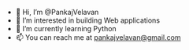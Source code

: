 - 👋 Hi, I’m @PankajVelavan
- 👀 I’m interested in building Web applications
- 🌱 I’m currently learning Python
- 📫 You can reach me at pankajvelavan@gmail.com

<!---
PankajVelavan/PankajVelavan is a ✨ special ✨ repository because its `README.md` (this file) appears on your GitHub profile.
You can click the Preview link to take a look at your changes.
--->
